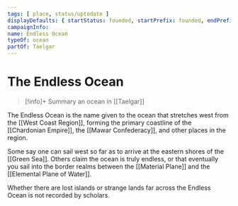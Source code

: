 ```yaml
---
tags: [ place, status/uptodate ]
displayDefaults: { startStatus: founded, startPrefix: founded, endPrefix: destroyed, endStatus: destroyed }
campaignInfo: 
name: Endless Ocean
typeOf: ocean
partOf: Taelgar
---
```

# The Endless Ocean
>[!info]+ Summary
> an ocean in [[Taelgar]]

The Endless Ocean is the name given to the ocean that stretches west from the [[West Coast Region]], forming the primary coastline of the [[Chardonian Empire]], the [[Mawar Confederacy]], and other places in the region. 

Some say one can sail west so far as to arrive at the eastern shores of the [[Green Sea]]. Others claim the ocean is truly endless, or that eventually you sail into the border realms between the [[Material Plane]] and the [[Elemental Plane of Water]]. 

Whether there are lost islands or strange lands far across the Endless Ocean is not recorded by  scholars. 